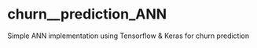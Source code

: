 # churn__prediction_ANN
Simple ANN implementation using Tensorflow &amp; Keras for churn prediction
